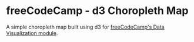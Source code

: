 # freeCodeCamp - d3 Choropleth Map

A simple choropleth map built using d3 for [freeCodeCamp's Data Visualization module](https://learn.freecodecamp.org/data-visualization/data-visualization-projects/visualize-data-with-a-choropleth-map).
